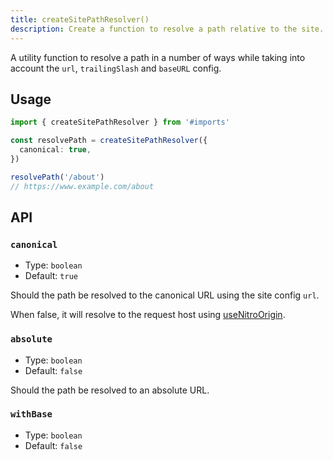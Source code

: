 ```yaml
---
title: createSitePathResolver()
description: Create a function to resolve a path relative to the site.
---
```


A utility function to resolve a path in a number of ways while taking into account the `url`, `trailingSlash` and `baseURL`
config.

## Usage

```ts
import { createSitePathResolver } from '#imports'

const resolvePath = createSitePathResolver({
  canonical: true,
})

resolvePath('/about')
// https://www.example.com/about
```

## API

### `canonical`

- Type: `boolean`
- Default: `true`

Should the path be resolved to the canonical URL using the site config `url`.

When false, it will resolve to the request host using [useNitroOrigin](/docs/site-config/api/use-nitro-origin).

### `absolute`

- Type: `boolean`
- Default: `false`

Should the path be resolved to an absolute URL.

### `withBase`

- Type: `boolean`
- Default: `false`
